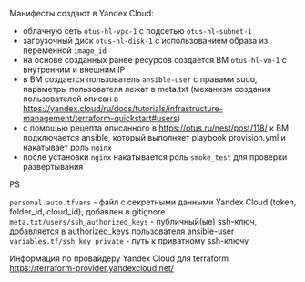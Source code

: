 Манифесты создают в Yandex Cloud:
- облачную сеть `otus-hl-vpc-1` с подсетью `otus-hl-subnet-1`
- загрузочный диск `otus-hl-disk-1` с использованием образа из переменной `image_id`
- на основе созданных ранее ресурсов создается ВМ `otus-hl-vm-1` с внутренним и внешним IP
- в ВМ создается пользователь `ansible-user` с правами sudo, параметры пользователя лежат в meta.txt (механизм создания пользователей описан в https://yandex.cloud/ru/docs/tutorials/infrastructure-management/terraform-quickstart#users)
- с помощью рецепта описанного в https://otus.ru/nest/post/118/ к ВМ подключается ansible, который выполняет playbook provision.yml и накатывает роль `nginx`
- после установки `nginx` накатывается роль `smoke_test` для проверки развертывания

PS

`personal.auto.tfvars` - файл с секретными данными Yandex Cloud (token, folder_id, cloud_id), добавлен в gitignore
`meta.txt/users/ssh_authorized_keys` - публичный(ые) ssh-ключ, добавляется в authorized_keys пользователя ansible-user
`variables.tf/ssh_key_private` - путь к приватному ssh-ключу

Информация по провайдеру Yandex Cloud для terraform https://terraform-provider.yandexcloud.net/